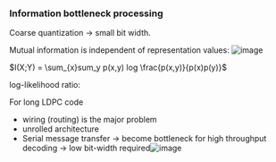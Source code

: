 ### Information bottleneck processing

Coarse quantization -> small bit width.

Mutual information is independent of representation values:
![image](https://user-images.githubusercontent.com/25514021/115112179-dcab2500-9fb6-11eb-8864-dc8a609a16b8.png)

$I(X;Y) = \sum_{x}sum_y p(x,y) log \frac{p(x,y)}{p(x)p(y)}$

log-likelihood ratio:

For long LDPC code
- wiring (routing) is the major problem
- unrolled architecture
- Serial message transfer  -> become bottleneck for high throughput decoding -> low bit-width required![image](https://user-images.githubusercontent.com/25514021/115112175-d9b03480-9fb6-11eb-89b8-6a8f51ae1974.png)

